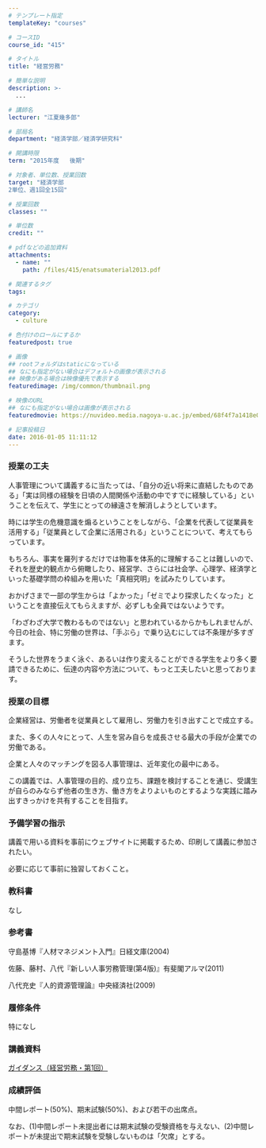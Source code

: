 ```yaml
---
# テンプレート指定
templateKey: "courses"

# コースID
course_id: "415"

# タイトル
title: "経営労務"

# 簡単な説明
description: >-
  ...

# 講師名
lecturer: "江夏幾多郎"

# 部局名
department: "経済学部／経済学研究科"

# 開講時限
term: "2015年度	後期"

# 対象者、単位数、授業回数
target: "経済学部
2単位、週1回全15回"

# 授業回数
classes: ""

# 単位数
credit: ""

# pdfなどの追加資料
attachments: 
  - name: "" 
    path: /files/415/enatsumaterial2013.pdf

# 関連するタグ
tags:

# カテゴリ
category:
  - culture

# 色付けのロールにするか
featuredpost: true

# 画像
## rootフォルダはstaticになっている
## なにも指定がない場合はデフォルトの画像が表示される
## 映像がある場合は映像優先で表示する
featuredimage: /img/common/thumbnail.png

# 映像のURL
## なにも指定がない場合は画像が表示される
featuredmovie: https://nuvideo.media.nagoya-u.ac.jp/embed/68f4f7a1418e04fbf017968eccb0fdc7ec0eeab9

# 記事投稿日
date: 2016-01-05 11:11:12
---
```


### 授業の工夫


人事管理について講義するに当たっては、「自分の近い将来に直結したものである」「実は同様の経験を日頃の人間関係や活動の中ですでに経験している」ということを伝えて、学生にとっての縁遠さを解消しようとしています。

時には学生の危機意識を煽るということをしながら、「企業を代表して従業員を活用する」「従業員として企業に活用される」ということについて、考えてもらっています。

もちろん、事実を羅列するだけでは物事を体系的に理解することは難しいので、それを歴史的観点から俯瞰したり、経営学、さらには社会学、心理学、経済学といった基礎学問の枠組みを用いた「真相究明」を試みたりしています。

おかげさまで一部の学生からは「よかった」「ゼミでより探求したくなった」ということを直接伝えてもらえますが、必ずしも全員ではないようです。

「わざわざ大学で教わるものではない」と思われているからかもしれませんが、今日の社会、特に労働の世界は、「手ぶら」で乗り込むにしては不条理が多すぎます。

そうした世界をうまく泳ぐ、あるいは作り変えることができる学生をより多く要請できるために、伝達の内容や方法について、もっと工夫したいと思っております。


### 授業の目標


企業経営は、労働者を従業員として雇用し、労働力を引き出すことで成立する。

また、多くの人々にとって、人生を営み自らを成長させる最大の手段が企業での労働である。

企業と人々のマッチングを図る人事管理は、近年変化の最中にある。

この講義では、人事管理の目的、成り立ち、課題を検討することを通じ、受講生が自らのみならず他者の生き方、働き方をよりよいものとするような実践に踏み出すきっかけを共有することを目指す。


### 予備学習の指示


講義で用いる資料を事前にウェブサイトに掲載するため、印刷して講義に参加されたい。

必要に応じて事前に独習しておくこと。


### 教科書


なし


### 参考書


守島基博『人材マネジメント入門』日経文庫(2004)

佐藤、藤村、八代『新しい人事労務管理(第4版)』有斐閣アルマ(2011)

八代充史『人的資源管理論』中央経済社(2009)


### 履修条件


特になし


### 講義資料


[ガイダンス（経営労務・第1回）](/files/415/enatsumaterial2013.pdf) 


### 成績評価


中間レポート(50%)、期末試験(50%)、および若干の出席点。

なお、(1)中間レポート未提出者には期末試験の受験資格を与えない、(2)中間レポートが未提出で期末試験を受験しないものは「欠席」とする。
